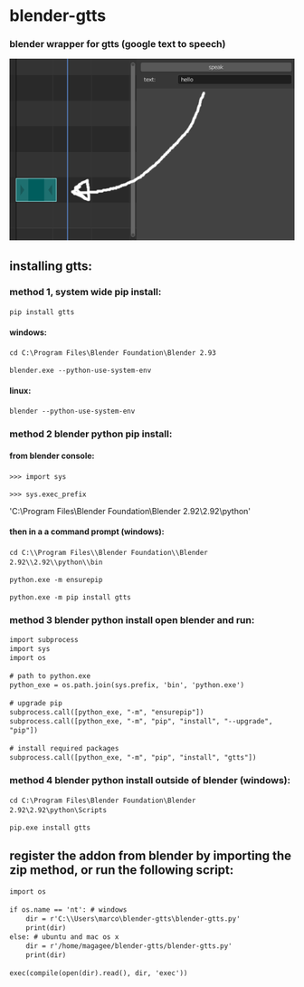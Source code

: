 # blender-gtts
### blender wrapper for gtts (google text to speech)
![alt text](https://github.com/technisculpt/blender-gtts/blob/main/preview.png)
## installing gtts:
### method 1, system wide pip install:
`pip install gtts`
#### windows:
`cd C:\Program Files\Blender Foundation\Blender 2.93`

`blender.exe --python-use-system-env`
#### linux:
`blender --python-use-system-env`

### method 2 blender python pip install:
#### from blender console:
`>>> import sys`

`>>> sys.exec_prefix`

'C:\\Program Files\\Blender Foundation\\Blender 2.92\\2.92\\python'

#### then in a a command prompt (windows):
`cd C:\\Program Files\\Blender Foundation\\Blender 2.92\\2.92\\python\\bin`

`python.exe -m ensurepip`

`python.exe -m pip install gtts`

### method 3 blender python install open blender and run:
```
import subprocess
import sys
import os
 
# path to python.exe
python_exe = os.path.join(sys.prefix, 'bin', 'python.exe')
 
# upgrade pip
subprocess.call([python_exe, "-m", "ensurepip"])
subprocess.call([python_exe, "-m", "pip", "install", "--upgrade", "pip"])
 
# install required packages
subprocess.call([python_exe, "-m", "pip", "install", "gtts"])
```

### method 4 blender python install outside of blender (windows):
`cd C:\Program Files\Blender Foundation\Blender 2.92\2.92\python\Scripts`

`pip.exe install gtts`

## register the addon from blender by importing the zip method, or run the following script:

```
import os

if os.name == 'nt': # windows
    dir = r'C:\\Users\marco\blender-gtts\blender-gtts.py'
    print(dir)
else: # ubuntu and mac os x
    dir = r'/home/magagee/blender-gtts/blender-gtts.py'
    print(dir)

exec(compile(open(dir).read(), dir, 'exec'))
```
